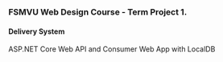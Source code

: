 ### FSMVU Web Design Course - Term Project 1.
#### Delivery System
ASP.NET Core Web API and Consumer Web App with LocalDB
